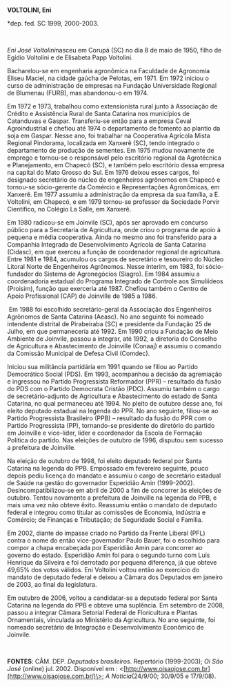 **VOLTOLINI, Eni**

\*dep. fed. SC 1999, 2000-2003.

 

*Eni José Voltolini*nasceu em Corupá (SC) no dia 8 de maio de 1950,
filho de Egídio Voltolini e de Elisabeta Papp Voltolini.

Bacharelou-se em engenharia agronômica na Faculdade de Agronomia Eliseu
Maciel, na cidade gaúcha de Pelotas, em 1971. Em 1972 iniciou o curso de
administração de empresas na Fundação Universidade Regional de Blumenau
(FURB), mas abandonou-o em 1974.

Em 1972 e 1973, trabalhou como extensionista rural junto à Associação de
Crédito e Assistência Rural de Santa Catarina nos municípios de
Catanduvas e Gaspar. Transferiu-se então para a empresa Ceval
Agroindustrial e chefiou até 1974 o departamento de fomento ao plantio
da soja em Gaspar. Nesse ano, foi trabalhar na Cooperativa Agrícola
Mista Regional Pindorama, localizada em Xanxerê (SC), tendo integrado o
departamento de produção de sementes. Em 1975 mudou novamente de emprego
e tornou-se o responsável pelo escritório regional da Agrotécnica e
Planejamento, em Chapecó (SC), e também pelo escritório dessa empresa na
capital do Mato Grosso do Sul. Em 1976 deixou esses cargos, foi
designado secretário do núcleo de engenheiros agrônomos em Chapecó e
tornou-se sócio-gerente da Comércio e Representações Agronômicas, em
Xanxerê. Em 1977 assumiu a administração da empresa da sua família, a E.
Voltolini, em Chapecó, e em 1979 tornou-se professor da Sociedade Porvir
Científico, no Colégio La Salle, em Xanxerê.

Em 1980 radicou-se em Joinvile (SC), após ser aprovado em concurso
público para a Secretaria de Agricultura, onde criou o programa de apoio
à pequena e média cooperativa. Ainda no mesmo ano foi transferido para a
Companhia Integrada de Desenvolvimento Agrícola de Santa Catarina
(Cidasc), em que exerceu a função de coordenador regional de
agricultura. Entre 1981 e 1984, acumulou os cargos de secretário e
tesoureiro do Núcleo Litoral Norte de Engenheiros Agrônomos. Nesse
ínterim, em 1983, foi sócio-fundador do Sistema de Agronegócios
(Siagro). Em 1984 assumiu a coordenadoria estadual do Programa Integrado
de Controle aos Simuliídeos (Proisim), função que exerceria até 1987.
Chefiou também o Centro de Apoio Profissional (CAP) de Joinville de 1985
a 1986.

 Em 1988 foi escolhido secretário-geral da Associação dos Engenheiros
Agrônomos de Santa Catarina (Aeasc). No ano seguinte foi nomeado
intendente distrital de Pirabeiraba (SC) e presidente da Fundação 25 de
Julho, em que permaneceria até 1992. Em 1990 criou a Fundação de Meio
Ambiente de Joinvile, passou a integrar, até 1992, a diretoria do
Conselho de Agricultura e Abastecimento de Joinville (Conaaj) e assumiu
o comando da Comissão Municipal de Defesa Civil (Comdec).

Iniciou sua militância partidária em 1991 quando se filiou ao Partido
Democrático Social (PDS). Em 1993, acompanhou a decisão da agremiação e
ingressou no Partido Progressista Reformador (PPR) – resultado da fusão
do PDS com o Partido Democrata Cristão (PDC). Assumiu também o cargo de
secretário-adjunto de Agricultura e Abastecimento do estado de Santa
Catarina, no qual permaneceu até 1994. No pleito de outubro desse ano,
foi eleito deputado estadual na legenda do PPR. No ano seguinte,
filiou-se ao Partido Progressista Brasileiro (PPB) – resultado da fusão
do PPR com o Partido Progressista (PP), tornando-se presidente do
diretório do partido em Joinville e vice-líder, líder e coordenador da
Escola de Formação Política do partido. Nas eleições de outubro de 1996,
disputou sem sucesso a prefeitura de Joinville.

Na eleição de outubro de 1998, foi eleito deputado federal por Santa
Catarina na legenda do PPB. Empossado em fevereiro seguinte, pouco
depois pediu licença do mandato e assumiu o cargo de secretário estadual
de Saúde na gestão do governador Esperidião Amin (1999-2002).
Desincompatibilizou-se em abril de 2000 a fim de concorrer às eleições
de outubro. Tentou novamente a prefeitura de Joinville na legenda do
PPB, e mais uma vez não obteve êxito. Reassumiu então o mandato de
deputado federal e integrou como titular as comissões de Economia,
Indústria e Comércio; de Finanças e Tributação; de Seguridade Social e
Família.

Em 2002, diante do impasse criado no Partido da Frente Liberal (PFL)
contra o nome do então vice-governador Paulo Bauer, foi o escolhido para
compor a chapa encabeçada por Esperidião Amin para concorrer ao governo
do estado. Esperidião Amin foi para o segundo turno com Luís Henrique da
Silveira e foi derrotado por pequena diferença, já que obteve 49,65% dos
votos válidos. Eni Voltolini voltou então ao exercício do mandato de
deputado federal e deixou a Câmara dos Deputados em janeiro de 2003, ao
final da legislatura.

Em outubro de 2006, voltou a candidatar-se a deputado federal por Santa
Catarina na legenda do PPB e obteve uma suplência. Em setembro de 2008,
passou a integrar Câmara Setorial Federal de Floricultura e Plantas
Ornamentais, vinculada ao Ministério da Agricultura. No ano seguinte,
foi nomeado secretário de Integração e Desenvolvimento Econômico de
Joinvile.

 

**FONTES**: CÂM. DEP. *Deputados brasileiros*. Repertório (1999-2003);
*Oi São José* (online) jul. 2002. Disponível em :
\<[http://www.oisaojose.com.br](http://www.oisaojose.com.br/)\>; *A
Noticia*(24/9/00; 30/9/05 e 17/9/08).
